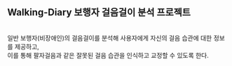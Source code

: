## Walking-Diary 보행자 걸음걸이 분석 프로젝트

</br>
일반 보행자(비장애인)의 걸음걸이를 분석해 사용자에게 자신의 걸음 습관에 대한 정보를 제공하고,</br>
이를 통해 팔자걸음과 같은 잘못된 걸음 습관을 인식하고 교정할 수 있도록 한다. 
